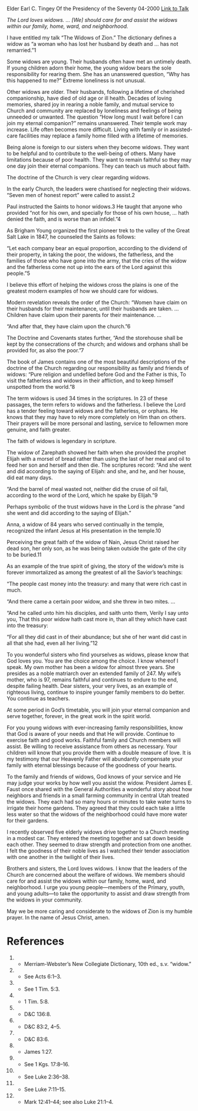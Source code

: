Elder Earl C. Tingey
Of the Presidency of the Seventy
04-2000
[Link to Talk](https://www.churchofjesuschrist.org/study/general-conference/2000/04/the-widows-of-zion?lang=eng)

_The Lord loves widows. … [We] should care for and assist the widows within our family, home, ward, and neighborhood._

I have entitled my talk “The Widows of Zion.” The dictionary defines a widow as “a woman who has lost her husband by death and … has not remarried.”1

Some widows are young. Their husbands often have met an untimely death. If young children adorn their home, the young widow bears the sole responsibility for rearing them. She has an unanswered question, “Why has this happened to me?” Extreme loneliness is not unusual.

Other widows are older. Their husbands, following a lifetime of cherished companionship, have died of old age or ill health. Decades of loving memories, shared joy in rearing a noble family, and mutual service to Church and community are replaced by loneliness and feelings of being unneeded or unwanted. The question “How long must I wait before I can join my eternal companion?” remains unanswered. Their temple work may increase. Life often becomes more difficult. Living with family or in assisted-care facilities may replace a family home filled with a lifetime of memories.

Being alone is foreign to our sisters when they become widows. They want to be helpful and to contribute to the well-being of others. Many have limitations because of poor health. They want to remain faithful so they may one day join their eternal companions. They can teach us much about faith.

The doctrine of the Church is very clear regarding widows.

In the early Church, the leaders were chastised for neglecting their widows. “Seven men of honest report” were called to assist.2

Paul instructed the Saints to honor widows.3 He taught that anyone who provided “not for his own, and specially for those of his own house, … hath denied the faith, and is worse than an infidel.”4

As Brigham Young organized the first pioneer trek to the valley of the Great Salt Lake in 1847, he counseled the Saints as follows:

“Let each company bear an equal proportion, according to the dividend of their property, in taking the poor, the widows, the fatherless, and the families of those who have gone into the army, that the cries of the widow and the fatherless come not up into the ears of the Lord against this people.”5

I believe this effort of helping the widows cross the plains is one of the greatest modern examples of how we should care for widows.

Modern revelation reveals the order of the Church: “Women have claim on their husbands for their maintenance, until their husbands are taken. … Children have claim upon their parents for their maintenance. …

“And after that, they have claim upon the church.”6

The Doctrine and Covenants states further, “And the storehouse shall be kept by the consecrations of the church; and widows and orphans shall be provided for, as also the poor.”7

The book of James contains one of the most beautiful descriptions of the doctrine of the Church regarding our responsibility as family and friends of widows: “Pure religion and undefiled before God and the Father is this, To visit the fatherless and widows in their affliction, and to keep himself unspotted from the world.”8

The term widows is used 34 times in the scriptures. In 23 of these passages, the term refers to widows and the fatherless. I believe the Lord has a tender feeling toward widows and the fatherless, or orphans. He knows that they may have to rely more completely on Him than on others. Their prayers will be more personal and lasting, service to fellowmen more genuine, and faith greater.

The faith of widows is legendary in scripture.

The widow of Zarephath showed her faith when she provided the prophet Elijah with a morsel of bread rather than using the last of her meal and oil to feed her son and herself and then die. The scriptures record: “And she went and did according to the saying of Elijah: and she, and he, and her house, did eat many days.

“And the barrel of meal wasted not, neither did the cruse of oil fail, according to the word of the Lord, which he spake by Elijah.”9

Perhaps symbolic of the trust widows have in the Lord is the phrase “and she went and did according to the saying of Elijah.”

Anna, a widow of 84 years who served continually in the temple, recognized the infant Jesus at His presentation in the temple.10

Perceiving the great faith of the widow of Nain, Jesus Christ raised her dead son, her only son, as he was being taken outside the gate of the city to be buried.11

As an example of the true spirit of giving, the story of the widow’s mite is forever immortalized as among the greatest of all the Savior’s teachings:

“The people cast money into the treasury: and many that were rich cast in much.

“And there came a certain poor widow, and she threw in two mites. …

“And he called unto him his disciples, and saith unto them, Verily I say unto you, That this poor widow hath cast more in, than all they which have cast into the treasury:

“For all they did cast in of their abundance; but she of her want did cast in all that she had, even all her living.”12

To you wonderful sisters who find yourselves as widows, please know that God loves you. You are the choice among the choice. I know whereof I speak. My own mother has been a widow for almost three years. She presides as a noble matriarch over an extended family of 247. My wife’s mother, who is 97, remains faithful and continues to endure to the end, despite failing health. Dear sisters, your very lives, as an example of righteous living, continue to inspire younger family members to do better. You continue as teachers.

At some period in God’s timetable, you will join your eternal companion and serve together, forever, in the great work in the spirit world.

For you young widows with ever-increasing family responsibilities, know that God is aware of your needs and that He will provide. Continue to exercise faith and good works. Faithful family and Church members will assist. Be willing to receive assistance from others as necessary. Your children will know that you provide them with a double measure of love. It is my testimony that our Heavenly Father will abundantly compensate your family with eternal blessings because of the goodness of your hearts.

To the family and friends of widows, God knows of your service and He may judge your works by how well you assist the widow. President James E. Faust once shared with the General Authorities a wonderful story about how neighbors and friends in a small farming community in central Utah treated the widows. They each had so many hours or minutes to take water turns to irrigate their home gardens. They agreed that they could each take a little less water so that the widows of the neighborhood could have more water for their gardens.

I recently observed five elderly widows drive together to a Church meeting in a modest car. They entered the meeting together and sat down beside each other. They seemed to draw strength and protection from one another. I felt the goodness of their noble lives as I watched their tender association with one another in the twilight of their lives.

Brothers and sisters, the Lord loves widows. I know that the leaders of the Church are concerned about the welfare of widows. We members should care for and assist the widows within our family, home, ward, and neighborhood. I urge you young people—members of the Primary, youth, and young adults—to take the opportunity to assist and draw strength from the widows in your community.

May we be more caring and considerate to the widows of Zion is my humble prayer. In the name of Jesus Christ, amen.

# References
1. - Merriam-Webster’s New Collegiate Dictionary, 10th ed., s.v. “widow.”
2. - See Acts 6:1–3.
3. - See 1 Tim. 5:3.
4. - 1 Tim. 5:8.
5. - D&C 136:8.
6. - D&C 83:2, 4–5.
7. - D&C 83:6.
8. - James 1:27.
9. - See 1 Kgs. 17:8–16.
10. - See Luke 2:36–38.
11. - See Luke 7:11–15.
12. - Mark 12:41–44; see also Luke 21:1–4.